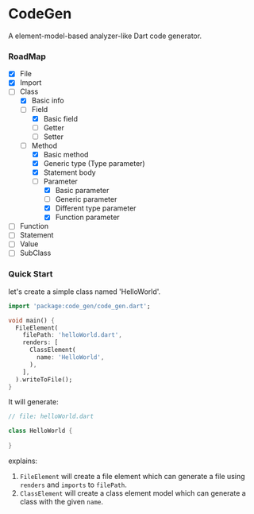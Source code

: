 # CodeGen
A element-model-based analyzer-like Dart code generator.

### RoadMap
- [x] File
- [x] Import
- [ ] Class
    - [x] Basic info
    - [ ] Field
        - [x] Basic field
        - [ ] Getter
        - [ ] Setter
    - [ ] Method
        - [x] Basic method
        - [x] Generic type (Type parameter)
        - [x] Statement body
        - [ ] Parameter
            - [x] Basic parameter
            - [ ] Generic parameter
            - [x] Different type parameter
            - [x] Function parameter
- [ ] Function
- [ ] Statement
- [ ] Value
- [ ] SubClass

### Quick Start
let's create a simple class named 'HelloWorld'.

```dart
import 'package:code_gen/code_gen.dart';

void main() {
  FileElement(
    filePath: 'helloWorld.dart',
    renders: [
      ClassElement(
        name: 'HelloWorld',
      ),
    ],
  ).writeToFile();
}
```

It will generate:
```dart
// file: helloWorld.dart

class HelloWorld {
  
}
```

explains:
1. `FileElement` will create a file element which can generate a file using `renders` and `imports` to `filePath`.
1. `ClassElement` will create a class element model which can generate a class with the given `name`.
